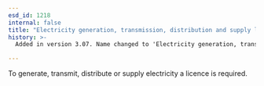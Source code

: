```yaml
---
esd_id: 1218
internal: false
title: "Electricity generation, transmission, distribution and supply licence"
history: >-
  Added in version 3.07. Name changed to 'Electricity generation, transmission, distribution and supply licence' in version 4.00.

---
```


To generate, transmit, distribute or supply electricity a licence is required.


